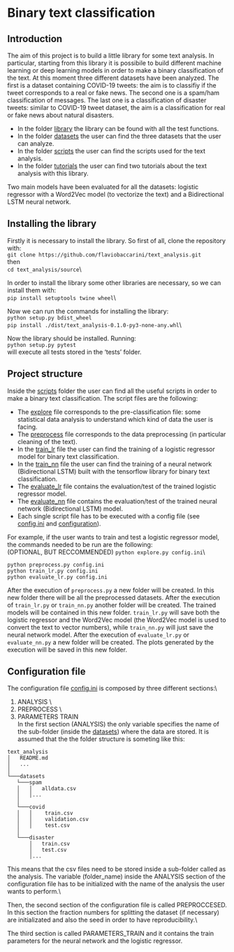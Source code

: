 # Binary text classification

## Introduction
The aim of this project is to build a little library for some text analysis. In particular, starting from this library it is possibile to build different machine learning or deep learning models in order to make a binary classification of the text. At this moment three different datasets have been analyzed. The first is a dataset containing COVID-19 tweets: the aim is to classifiy if the tweet corresponds to a real or fake news. The second one is a spam/ham classification of messages. The last one is a classification of disaster tweets: similar to COVID-19 tweet dataset, the aim is a classification for real or fake news about natural disasters. 
* In the folder [library](https://github.com/flaviobaccarini/text_analysis/tree/main/text_analysis) the library can be found with all the test functions.
* In the folder [datasets](https://github.com/flaviobaccarini/text_analysis/tree/main/datasets) the user can find the three datasets that the user can analyze.
* In the folder [scripts](https://github.com/flaviobaccarini/text_analysis/tree/main/scripts) the user can find the scripts used for the text analysis.
* In the folder [tutorials](https://github.com/flaviobaccarini/text_analysis/tree/main/tutorials) the user can find two tutorials about the text analysis with this library.

Two main models have been evaluated for all the datasets: logistic regressor with a Word2Vec model (to vectorize the text) and a Bidirectional LSTM neural network.

## Installing the library
Firstly it is necessary to install the library. So first of all, clone the repository with:\
`git clone https://github.com/flaviobaccarini/text_analysis.git`\
then\
`cd text_analysis/source`\

In order to install the library some other libraries are necessary, so we can install them with:\
`pip install setuptools twine wheel`\

Now we can run the commands for installing the library:\
`python setup.py bdist_wheel`\
`pip install ./dist/text_analysis-0.1.0-py3-none-any.whl`\

Now the library should be installed.
Running:\
`python setup.py pytest`\
will execute all tests stored in the ‘tests’ folder.

## Project structure
Inside the [scripts](https://github.com/flaviobaccarini/text_analysis/tree/main/scripts) folder the user can find all the useful scripts in order to make a binary text classification. The script files are the following:
* The [explore](https://github.com/flaviobaccarini/text_analysis/blob/main/scripts/explore.py) file corresponds to the pre-classification file: some statistical data analysis to understand which kind of data the user is facing.  
* The [preprocess](https://github.com/flaviobaccarini/text_analysis/blob/main/scripts/preprocess.py) file corresponds to the data preprocessing (in particular cleaning of the text).
* In the [train_lr](https://github.com/flaviobaccarini/text_analysis/blob/main/scripts/train_lr.py) file the user can find the training of a logistic regressor model for binary text classification.
* In the [train_nn](https://github.com/flaviobaccarini/text_analysis/blob/main/scripts/train_nn.py) file the user can find the training of a neural network (Bidirectional LSTM) built with the tensorflow library for binary text classification.
* The [evaluate_lr](https://github.com/flaviobaccarini/text_analysis/blob/main/scripts/evaluate_lr.py) file contains the evaluation/test of the trained logistic regressor model. 
* The [evaluate_nn](https://github.com/flaviobaccarini/text_analysis/blob/main/scripts/evaluate_nn.py) file contains the evaluation/test of the trained neural network (Bidirectional LSTM) model. 
* Each single script file has to be executed with a config file (see [config.ini](https://github.com/flaviobaccarini/text_analysis/blob/main/scripts/config.ini) and [configuration](#configuration-file)).

For example, if the user wants to train and test a logistic regressor model, the commands needed to be run are the following:\
(OPTIONAL, BUT RECCOMMENDED) `python explore.py config.ini`\
```
python preprocess.py config.ini
python train_lr.py config.ini
python evaluate_lr.py config.ini
```
After the execution of `preprocess.py` a new folder will be created. In this new folder there will be all the preprocessed datasets. 
After the execution of `train_lr.py` or `train_nn.py` another folder will be created. The trained models will be contained in this new folder. `train_lr.py` will save both the logistic regressor and the Word2Vec model (the Word2Vec model is used to convert the text to vector numbers), while `train_nn.py` will just save the neural network model. After the execution of `evaluate_lr.py` or `evaluate_nn.py` a new folder will be created. The plots generated by the execution will be saved in this new folder.


## Configuration file
The configuration file [config.ini](https://github.com/flaviobaccarini/text_analysis/blob/main/scripts/config.ini) is composed by three different sections:\
1) ANALYSIS \
2) PREPROCESS \
3) PARAMETERS TRAIN \
In the first section (ANALYSIS) the only variable specifies the name of the sub-folder (inside the [datasets](https://github.com/flaviobaccarini/text_analysis/tree/main/datasets)) where the data are stored. 
It is assumed that the the folder structure is someting like this:
```
text_analysis
│   README.md
│   ...
│
└───datasets
   └───spam
   │   │   alldata.csv
   │   │...
   │   
   └───covid       
   │   │    train.csv
   │   │    validation.csv
   │   │    test.csv
   │
   └───disaster
       │   train.csv
       │   test.csv
       │...

```
This means that the csv files need to be stored inside a sub-folder called as the analysis. The variable (folder_name) inside the ANALYSIS section of the configuration file has to be initialized with the name of the analysis the user wants to perform.\

Then, the second section of the configuration file is called PREPROCCESED. In this section the fraction numbers for splitting the dataset (if necessary) are initializated and also the seed in order to have reproducibility.\

The third section is called PARAMETERS_TRAIN and it contains the train parameters for the neural network and the logistic regressor.